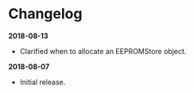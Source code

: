 # Changelog

**2018-08-13**

- Clarified when to allocate an EEPROMStore object.

**2018-08-07**

- Initial release.